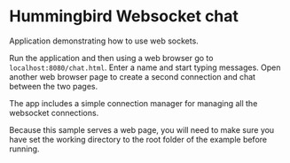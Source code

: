 # Hummingbird Websocket chat 

Application demonstrating how to use web sockets. 

Run the application and then using a web browser go to `localhost:8080/chat.html`. Enter a name and start typing messages. Open another web browser page to create a second connection and chat between the two pages.

The app includes a simple connection manager for managing all the websocket connections.

Because this sample serves a web page, you will need to make sure you have set the working directory to the root folder of the example before running. 
